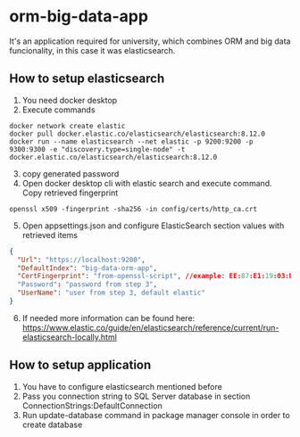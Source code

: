 # orm-big-data-app

It's an application required for university, which combines ORM and big data funcionality, in this case it was elasticsearch.

## How to setup elasticsearch

1. You need docker desktop
2. Execute commands

```
docker network create elastic
docker pull docker.elastic.co/elasticsearch/elasticsearch:8.12.0
docker run --name elasticsearch --net elastic -p 9200:9200 -p 9300:9300 -e "discovery.type=single-node" -t docker.elastic.co/elasticsearch/elasticsearch:8.12.0
```

3. copy generated password
4. Open docker desktop cli with elastic search and execute command. Copy retrieved fingerprint

```
openssl x509 -fingerprint -sha256 -in config/certs/http_ca.crt
```

5. Open appsettings.json and configure ElasticSearch section values with retrieved items

```json
{
  "Url": "https://localhost:9200",
  "DefaultIndex": "big-data-orm-app",
  "CertFingerprint": "from-openssl-script", //example: EE:87:E1:19:03:D7:DC:09:1B:FD:7B:84:8D:68:3A:10:D4:9B:07:08:C3:5E:C2:FD:57:A7:DE:D3:B5:45:9E:E5
  "Password": "password from step 3",
  "UserName": "user from step 3, default elastic"
}
```

6. If needed more information can be found here: https://www.elastic.co/guide/en/elasticsearch/reference/current/run-elasticsearch-locally.html

## How to setup application

1. You have to configure elasticsearch mentioned before
2. Pass you connection string to SQL Server database in section ConnectionStrings:DefaultConnection
3. Run update-database command in package manager console in order to create database
